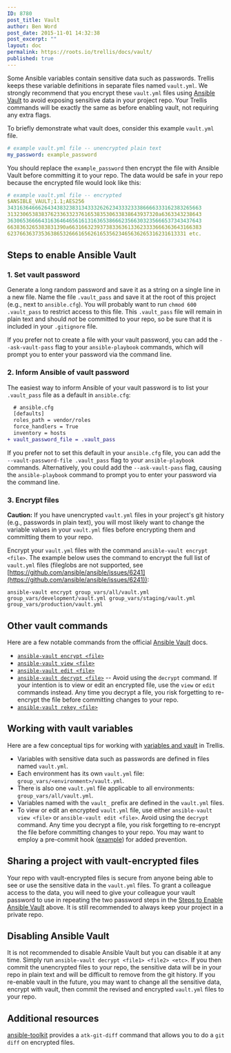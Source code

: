 ```yaml
---
ID: 8780
post_title: Vault
author: Ben Word
post_date: 2015-11-01 14:32:38
post_excerpt: ""
layout: doc
permalink: https://roots.io/trellis/docs/vault/
published: true
---
```

Some Ansible variables contain sensitive data such as passwords. Trellis keeps these variable definitions in separate files named `vault.yml`. We strongly recommend that you encrypt these `vault.yml` files using [Ansible Vault](http://docs.ansible.com/ansible/playbooks_vault.html) to avoid exposing sensitive data in your project repo. Your Trellis commands will be exactly the same as before enabling vault, not requiring any extra flags.

To briefly demonstrate what vault does, consider this example `vault.yml` file.

```yml
# example vault.yml file -- unencrypted plain text
my_password: example_password
```

You should replace the `example_password` then encrypt the file with Ansible Vault before committing it to your repo. The data would be safe in your repo because the encrypted file would look like this:

```yml
# example vault.yml file -- encrypted
$ANSIBLE_VAULT;1.1;AES256
343163646662643438323831343332626234333233386666333162383265663
3132306538383762336332376165383530633838643937320a6363343238643
363065366664316364646561613163653866623566303235666537343437643
6638363265383831390a6631663239373833636133623333666363643166383
6237663637353638653266616562616535623465636265316231613331 etc.
```

## Steps to enable Ansible Vault

### 1. Set vault password

Generate a long random password and save it as a string on a single line in a new file. Name the file `.vault_pass` and save it at the root of this project (e.g., next to `ansible.cfg`). You will probably want to run `chmod 600 .vault_pass` to restrict access to this file. This `.vault_pass` file will remain in plain text and should _not_ be committed to your repo, so be sure that it is included in your `.gitignore` file.

If you prefer not to create a file with your vault password, you can add the `--ask-vault-pass` flag to your `ansible-playbook` commands, which will prompt you to enter your password via the command line.

### 2. Inform Ansible of vault password

The easiest way to inform Ansible of your vault password is to list your `.vault_pass` file as a default in `ansible.cfg`:

```diff
  # ansible.cfg
  [defaults]
  roles_path = vendor/roles
  force_handlers = True
  inventory = hosts
+ vault_password_file = .vault_pass
```

If you prefer not to set this default in your `ansible.cfg` file, you can add the `--vault-password-file .vault_pass` flag to your `ansible-playbook` commands. Alternatively, you could add the `--ask-vault-pass` flag, causing the `ansible-playbook` command to prompt you to enter your password via the command line.

### 3. Encrypt files

**Caution:** If you have unencrypted `vault.yml` files in your project's git history (e.g., passwords in plain text), you will most likely want to change the variable values in your `vault.yml` files before encrypting them and committing them to your repo.

Encrypt your `vault.yml` files with the command `ansible-vault encrypt <file>`. The example below uses the command to encrypt the full list of `vault.yml` files (fileglobs are not supported, see [https://github.com/ansible/ansible/issues/6241](https://github.com/ansible/ansible/issues/6241)):

```
ansible-vault encrypt group_vars/all/vault.yml group_vars/development/vault.yml group_vars/staging/vault.yml group_vars/production/vault.yml
```

## Other vault commands

Here are a few notable commands from the official [Ansible Vault](http://docs.ansible.com/ansible/playbooks_vault.html) docs.

* [`ansible-vault encrypt <file>`](http://docs.ansible.com/ansible/playbooks_vault.html#encrypting-unencrypted-files)
* [`ansible-vault view <file>`](http://docs.ansible.com/ansible/playbooks_vault.html#viewing-encrypted-files)
* [`ansible-vault edit <file>`](http://docs.ansible.com/ansible/playbooks_vault.html#editing-encrypted-files)
* [`ansible-vault decrypt <file>`](http://docs.ansible.com/ansible/playbooks_vault.html#decrypting-encrypted-files) -- Avoid using the `decrypt` command. If your intention is to view or edit an encrypted file, use the `view` or `edit` commands instead. Any time you decrypt a file, you risk forgetting to re-encrypt the file before committing changes to your repo.
* [`ansible-vault rekey <file>`](http://docs.ansible.com/ansible/playbooks_vault.html#rekeying-encrypted-files)

## Working with vault variables

Here are a few conceptual tips for working with [variables and vault](http://docs.ansible.com/ansible/playbooks_best_practices.html#variables-and-vaults) in Trellis.

* Variables with sensitive data such as passwords are defined in files named `vault.yml`.
* Each environment has its own `vault.yml` file: `group_vars/<environment>/vault.yml`.
* There is also one `vault.yml` file applicable to all environments: `group_vars/all/vault.yml`.
* Variables named with the `vault_` prefix are defined in the `vault.yml` files.
* To view or edit an encrypted `vault.yml` file, use either `ansible-vault view <file>` or `ansible-vault edit <file>`. Avoid using the `decrypt` command. Any time you decrypt a file, you risk forgetting to re-encrypt the file before committing changes to your repo. You may want to employ a pre-commit hook ([example](https://www.reinteractive.net/posts/167-ansible-real-life-good-practices)) for added prevention.

## Sharing a project with vault-encrypted files

Your repo with vault-encrypted files is secure from anyone being able to see or use the sensitive data in the `vault.yml` files. To grant a colleague access to the data, you will need to give your colleague your vault password to use in repeating the two password steps in the [Steps to Enable Ansible Vault](https://roots.io/trellis/docs/vault/#steps-to-enable-ansible-vault) above. It is still recommended to always keep your project in a private repo.

## Disabling Ansible Vault

It is not recommended to disable Ansible Vault but you can disable it at any time. Simply run `ansible-vault decrypt <file1> <file2> <etc>`. If you then commit the unencrypted files to your repo, the sensitive data will be in your repo in plain text and will be difficult to remove from the git history. If you re-enable vault in the future, you may want to change all the sensitive data, encrypt with vault, then commit the revised and encrypted `vault.yml` files to your repo.

## Additional resources

[ansible-toolkit](https://github.com/dellis23/ansible-toolkit#atk-git-diff) provides a `atk-git-diff` command that allows you to do a `git diff` on encrypted files.